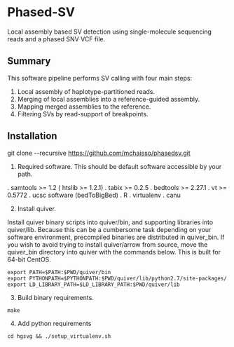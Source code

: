 Phased-SV
=========

Local assembly based SV detection using single-molecule sequencing reads
and a phased SNV VCF file.

Summary
-------

This software pipeline performs SV calling with four main steps:
1. Local assembly of haplotype-partitioned reads.
2. Merging of local assemblies into a reference-guided assembly.
3. Mapping merged assemblies to the reference.
4. Filtering SVs by read-support of breakpoints.

Installation
-----------

git clone --recursive https://github.com/mchaisso/phasedsv.git


1. Required software. This should be default software accessible by your path.

  . samtools >= 1.2 ( htslib >= 1.2.1)
	.	tabix >= 0.2.5
	.	bedtools >= 2.27.1
  . vt >= 0.5772
	.	ucsc software (bedToBigBed)
  . R
  . virtualenv
	.	canu 

2. Install quiver.

Install quiver binary scripts into quiver/bin, and supporting
libraries into quiver/lib.  Because this can be a cumbersome task
depending on your software environment, precompiled binaries are
distributed in quiver_bin. If you wish to avoid trying to install
quiver/arrow from source, move the quiver_bin directory into quiver with the commands below. This is built for 64-bit CentOS.

```mv quiver_bin quiver
export PATH=$PATH:$PWD/quiver/bin
export PYTHONPATH=$PYTHONPATH:$PWD/quiver/lib/python2.7/site-packages/
export LD_LIBRARY_PATH=$LD_LIBRARY_PATH:$PWD/quiver/lib
```

3. Build binary requirements.

```make```

4. Add python requirements

```cd hgsvg && ./setup_virtualenv.sh```



